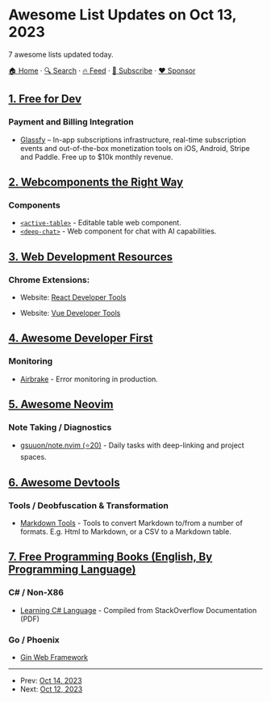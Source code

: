 # Awesome List Updates on Oct 13, 2023

7 awesome lists updated today.

[🏠 Home](/README.md) · [🔍 Search](https://www.trackawesomelist.com/search/) · [🔥 Feed](https://www.trackawesomelist.com/rss.xml) · [📮 Subscribe](https://trackawesomelist.us17.list-manage.com/subscribe?u=d2f0117aa829c83a63ec63c2f&id=36a103854c) · [❤️  Sponsor](https://github.com/sponsors/theowenyoung)



## [1. Free for Dev](/content/ripienaar/free-for-dev/README.md)

### Payment and Billing Integration

*   [Glassfy](https://glassfy.io/) – In-app subscriptions infrastructure, real-time subscription events and out-of-the-box monetization tools on iOS, Android, Stripe and Paddle. Free up to $10k monthly revenue.

## [2. Webcomponents the Right Way](/content/mateusortiz/webcomponents-the-right-way/README.md)

### Components

*   [`<active-table>`](https://github.com/OvidijusParsiunas/active-table) - Editable table web component.
*   [`<deep-chat>`](https://github.com/OvidijusParsiunas/deep-chat) - Web component for chat with AI capabilities.

## [3. Web Development Resources](/content/markodenic/web-development-resources/README.md)

### Chrome Extensions:

- Website: [React Developer Tools](https://chrome.google.com/webstore/detail/react-developer-tools/fmkadmapgofadopljbjfkapdkoienihi?hl=en)


- Website: [Vue Developer Tools](https://chrome.google.com/webstore/detail/vuejs-devtools/nhdogjmejiglipccpnnnanhbledajbpd)



## [4. Awesome Developer First](/content/agamm/awesome-developer-first/README.md)

### Monitoring

*   [Airbrake](https://airbrake.io) - Error monitoring in production.

## [5. Awesome Neovim](/content/rockerBOO/awesome-neovim/README.md)

### Note Taking / Diagnostics

*   [gsuuon/note.nvim (⭐20)](https://github.com/gsuuon/note.nvim) - Daily tasks with deep-linking and project spaces.

## [6. Awesome Devtools](/content/moimikey/awesome-devtools/README.md)

### Tools / Deobfuscation & Transformation

*   [Markdown Tools](https://markdowntools.com) - Tools to convert Markdown to/from a number of formats. E.g. Html to Markdown, or a CSV to a Markdown table.

## [7. Free Programming Books (English, By Programming Language)](/content/EbookFoundation/free-programming-books/README.md)

### C# / Non-X86

*   [Learning C# Language](https://riptutorial.com/Download/csharp-language.pdf) - Compiled from StackOverflow Documentation (PDF)

### Go / Phoenix

*   [Gin Web Framework](https://chenyitian.gitbooks.io/gin-web-framework/content/)

---

- Prev: [Oct 14, 2023](/content/2023/10/14/README.md)
- Next: [Oct 12, 2023](/content/2023/10/12/README.md)